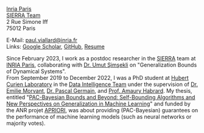 [Inria Paris](https://www.inria.fr/fr/centre-inria-de-paris)  
[SIERRA Team](https://www.di.ens.fr/sierra/)  
2 Rue Simone Iff  
75012 Paris  

E-Mail: [paul.viallard@inria.fr](mailto:paul.viallard@inria.fr)  
Links: [Google Scholar](https://scholar.google.fr/citations?hl=en&user=k-5mpncAAAAJ), [GitHub](https://github.com/paulviallard), [Resume](/assets/resume.pdf)

Since February 2023, I work as a postdoc researcher in the [SIERRA](https://www.di.ens.fr/sierra/) team at [INRIA Paris](https://www.inria.fr/fr/centre-inria-de-paris), collaborating with [Dr. Umut Şimşekli](https://www.di.ens.fr/umut.simsekli/) on "Generalization Bounds of Dynamical Systems".  
From September 2019 to December 2022, I was a PhD student at [Hubert Curien Laboratory](https://laboratoirehubertcurien.univ-st-etienne.fr/en/teams/data-intelligence.html) in the [Data Intelligence Team](https://laboratoirehubertcurien.univ-st-etienne.fr/en/teams/data-intelligence.html) under the supervision of [Dr. Emilie Morvant](https://perso.univ-st-etienne.fr/me63854h/), [Dr. Pascal Germain](http://www.pascalgermain.info), and [Prof. Amaury Habrard](https://perso.univ-st-etienne.fr/habrarda/). My thesis, entitled "[PAC-Bayesian Bounds and Beyond: Self-Bounding Algorithms and New Perspectives on Generalization in Machine Learning](https://www.theses.fr/s229105)" and funded by the ANR projet [APRIORI](https://project.inria.fr/apriori/), was about providing (PAC-Bayesian) guarantees on the performance of machine learning models (such as neural networks or majority votes).
